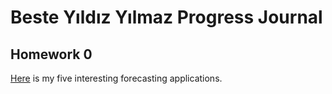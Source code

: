 # Beste Yıldız Yılmaz Progress Journal
## Homework 0 
[Here](files/IE360_Spring21_Homework0.html) is my five interesting forecasting applications.



